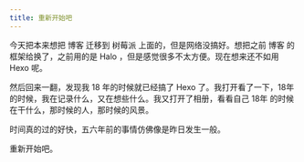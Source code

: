 ```yaml
---
title: 重新开始吧
---
```


今天把本来想把 博客 迁移到 树莓派 上面的，但是网络没搞好。想把之前 博客 的框架给换了，之前用的是 Halo ，但是感觉很多不太方便。现在想来还不如用 Hexo 呢。

然后回来一翻，发现我 18 年的时候就已经搞了 Hexo 了。我打开看了一下，18年的时候，我在记录什么，又在想些什么。我又打开了相册，看看自己 18年 的时候在干什么，那时候的人，那时候的风景。

时间真的过的好快，五六年前的事情仿佛像是昨日发生一般。

重新开始吧。